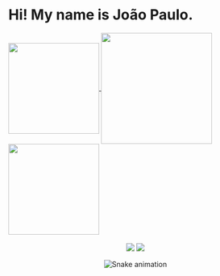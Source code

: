 <h1> Hi! My name is João Paulo. </h1>

<div>
  <a href="https://github.com/joaopaulofranca/joaopaulofranca/">
  <img height="180em"   align="center" src="https://github-readme-stats.vercel.app/api?username=joaopaulofranca&show_icons=true&theme=algolia&include_all_commits=true&count_private=true"/>
     <img align="center" width="auto" height="220" src="https://camo.githubusercontent.com/6dfeb88c78b58a901a9f4f5b1cb9c91c51cb83472192c6268399d9e296e9353d/68747470733a2f2f626c6f672e636c6f75646c617965722e696f2f636f6e74656e742f696d616765732f323032302f31322f636f64696e672d667265616b2e676966">
  <img height="180em"  align="center" src="https://github-readme-stats.vercel.app/api/top-langs/?username=joaopaulofranca&&layout=compact&hide=shell&theme=algolia"/>

</div>
 <br>
<div  align="center"> 
  <a href="https://www.https://www.instagram.com/joaopaulofs96/" target="_blank"><img src="https://img.shields.io/badge/-Instagram-%23E4405F?style=for-the-badge&logo=instagram&logoColor=white" target="_blank"></a>
  <a href="https://www.https://www.linkedin.com/in/jo%C3%A3o-paulo-fran%C3%A7a-silva-62808a1a3/" target="_blank"><img src="https://img.shields.io/badge/-LinkedIn-%230077B5?style=for-the-badge&logo=linkedin&logoColor=white" target="_blank"></a> 
 
  ![Snake animation](https://github.com/joaopaulofranca/joaopaulofranca/blob/output/github-contribution-grid-snake.svg)
 
</div>
 
